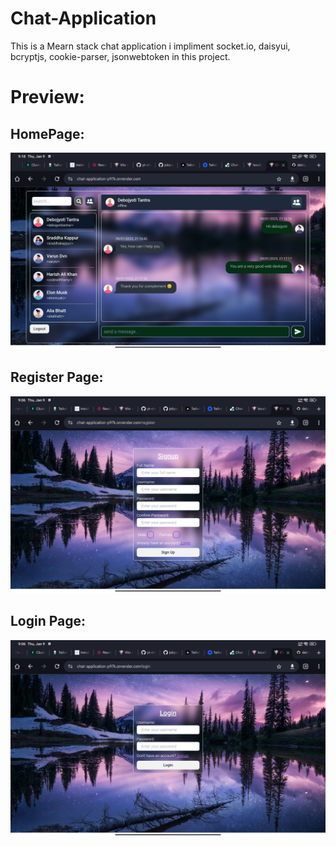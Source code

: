 # Chat-Application
This is a Mearn stack chat application i impliment socket.io, daisyui, bcryptjs, cookie-parser, jsonwebtoken in this project.

# Preview:
## HomePage:
<img src="./github-decoration/home-image.jpg" alt="home image" >

## Register Page:
<img src="./github-decoration/register-image.jpg" alt="register image" >

## Login Page:
<img src="./github-decoration/login-image.jpg" alt="login image" >
